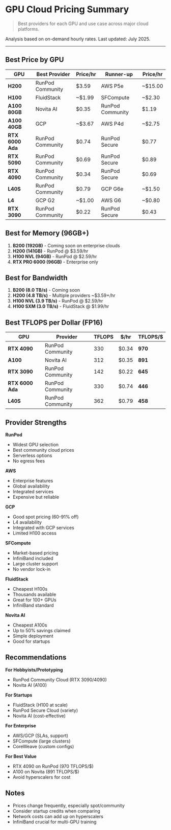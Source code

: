 # GPU Cloud Pricing Summary

> Best providers for each GPU and use case across major cloud platforms.

Analysis based on on-demand hourly rates. Last updated: July 2025.

---

## Best Price by GPU

| GPU              | Best Provider    | Price/hr | Runner-up        | Price/hr |
| ---------------- | ---------------- | -------- | ---------------- | -------- |
| **H200**         | RunPod Community | $3.59    | AWS P5e          | ~$15.00  |
| **H100**         | FluidStack       | ~$1.99   | SFCompute        | ~$2.30   |
| **A100 80GB**    | Novita AI        | $0.35    | RunPod Community | $1.19    |
| **A100 40GB**    | GCP              | ~$3.67   | AWS P4d          | ~$2.75   |
| **RTX 6000 Ada** | RunPod Community | $0.74    | RunPod Secure    | $0.77    |
| **RTX 5090**     | RunPod Community | $0.69    | RunPod Secure    | $0.89    |
| **RTX 4090**     | RunPod Community | $0.34    | RunPod Secure    | $0.69    |
| **L40S**         | RunPod Community | $0.79    | GCP G6e          | ~$1.50   |
| **L4**           | GCP G2           | ~$1.00   | AWS G6           | ~$0.80   |
| **RTX 3090**     | RunPod Community | $0.22    | RunPod Secure    | $0.43    |

## Best for Memory (96GB+)

1. **B200 (192GB)** - Coming soon on enterprise clouds
2. **H200 (141GB)** - RunPod @ $3.59/hr
3. **H100 NVL (94GB)** - RunPod @ $2.59/hr
4. **RTX PRO 6000 (96GB)** - Enterprise only

## Best for Bandwidth

1. **B200 (8.0 TB/s)** - Coming soon
2. **H200 (4.8 TB/s)** - Multiple providers ~$3.59+/hr
3. **H100 NVL (3.9 TB/s)** - RunPod @ $2.59/hr
4. **H100 SXM (3.0 TB/s)** - FluidStack @ $1.99/hr

## Best TFLOPS per Dollar (FP16)

| GPU              | Provider         | TFLOPS | $/hr  | TFLOPS/$ |
| ---------------- | ---------------- | ------ | ----- | -------- |
| **RTX 4090**     | RunPod Community | 330    | $0.34 | **970**  |
| **A100**         | Novita AI        | 312    | $0.35 | **891**  |
| **RTX 3090**     | RunPod Community | 142    | $0.22 | **645**  |
| **RTX 6000 Ada** | RunPod Community | 330    | $0.74 | **446**  |
| **L40S**         | RunPod Community | 362    | $0.79 | **458**  |

## Provider Strengths

**RunPod**

- Widest GPU selection
- Best community cloud prices
- Serverless options
- No egress fees

**AWS**

- Enterprise features
- Global availability
- Integrated services
- Expensive but reliable

**GCP**

- Good spot pricing (60-91% off)
- L4 availability
- Integrated with GCP services
- Limited H100 access

**SFCompute**

- Market-based pricing
- InfiniBand included
- Large cluster support
- No vendor lock-in

**FluidStack**

- Cheapest H100s
- Thousands available
- Great for 100+ GPUs
- InfiniBand standard

**Novita AI**

- Cheapest A100s
- Up to 50% savings claimed
- Simple deployment
- Good for startups

## Recommendations

**For Hobbyists/Prototyping**

- RunPod Community Cloud (RTX 3090/4090)
- Novita AI (A100)

**For Startups**

- FluidStack (H100 at scale)
- RunPod Secure Cloud (variety)
- Novita AI (cost-effective)

**For Enterprise**

- AWS/GCP (SLAs, support)
- SFCompute (large clusters)
- CoreWeave (custom configs)

**For Best Value**

- RTX 4090 on RunPod (970 TFLOPS/$)
- A100 on Novita (891 TFLOPS/$)
- Avoid hyperscalers for cost

## Notes

- Prices change frequently, especially spot/community
- Consider startup credits when comparing
- Network costs can add up on hyperscalers
- InfiniBand crucial for multi-GPU training
